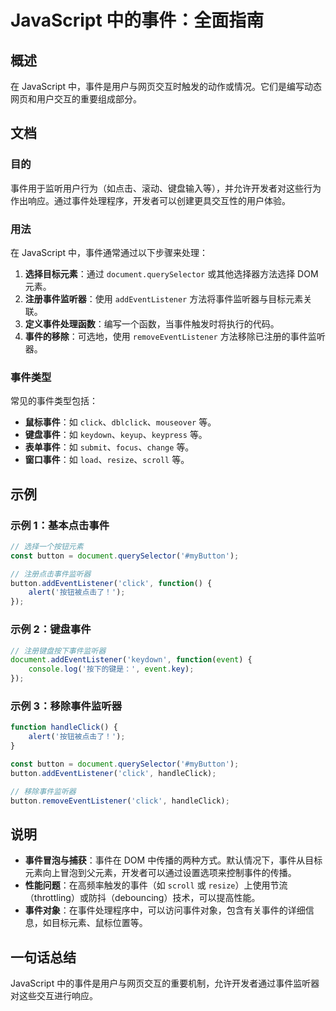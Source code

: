 <!--
Meta Description: # JavaScript 中的事件：全面指南 ## 概述 在 JavaScript 中，事件是用户与网页交互时触发的动作或情况。它们是编写动态网页和用户交互的重要组成部分。 ## 文档 ### 目的 事件用于监听用户行为（如点击、滚动、键盘输入等），并允许开发者对这些行为作出响应。通过事件处理程序，...
Meta Keywords: javascript, button, document, addeventlistener, click
-->

# JavaScript 中的事件：全面指南

## 概述
在 JavaScript 中，事件是用户与网页交互时触发的动作或情况。它们是编写动态网页和用户交互的重要组成部分。

## 文档
### 目的
事件用于监听用户行为（如点击、滚动、键盘输入等），并允许开发者对这些行为作出响应。通过事件处理程序，开发者可以创建更具交互性的用户体验。

### 用法
在 JavaScript 中，事件通常通过以下步骤来处理：

1. **选择目标元素**：通过 `document.querySelector` 或其他选择器方法选择 DOM 元素。
2. **注册事件监听器**：使用 `addEventListener` 方法将事件监听器与目标元素关联。
3. **定义事件处理函数**：编写一个函数，当事件触发时将执行的代码。
4. **事件的移除**：可选地，使用 `removeEventListener` 方法移除已注册的事件监听器。

### 事件类型
常见的事件类型包括：

- **鼠标事件**：如 `click`、`dblclick`、`mouseover` 等。
- **键盘事件**：如 `keydown`、`keyup`、`keypress` 等。
- **表单事件**：如 `submit`、`focus`、`change` 等。
- **窗口事件**：如 `load`、`resize`、`scroll` 等。

## 示例
### 示例 1：基本点击事件
```javascript
// 选择一个按钮元素
const button = document.querySelector('#myButton');

// 注册点击事件监听器
button.addEventListener('click', function() {
    alert('按钮被点击了！');
});
```

### 示例 2：键盘事件
```javascript
// 注册键盘按下事件监听器
document.addEventListener('keydown', function(event) {
    console.log('按下的键是：', event.key);
});
```

### 示例 3：移除事件监听器
```javascript
function handleClick() {
    alert('按钮被点击了！');
}

const button = document.querySelector('#myButton');
button.addEventListener('click', handleClick);

// 移除事件监听器
button.removeEventListener('click', handleClick);
```

## 说明
- **事件冒泡与捕获**：事件在 DOM 中传播的两种方式。默认情况下，事件从目标元素向上冒泡到父元素，开发者可以通过设置选项来控制事件的传播。
- **性能问题**：在高频率触发的事件（如 `scroll` 或 `resize`）上使用节流（throttling）或防抖（debouncing）技术，可以提高性能。
- **事件对象**：在事件处理程序中，可以访问事件对象，包含有关事件的详细信息，如目标元素、鼠标位置等。

## 一句话总结
JavaScript 中的事件是用户与网页交互的重要机制，允许开发者通过事件监听器对这些交互进行响应。